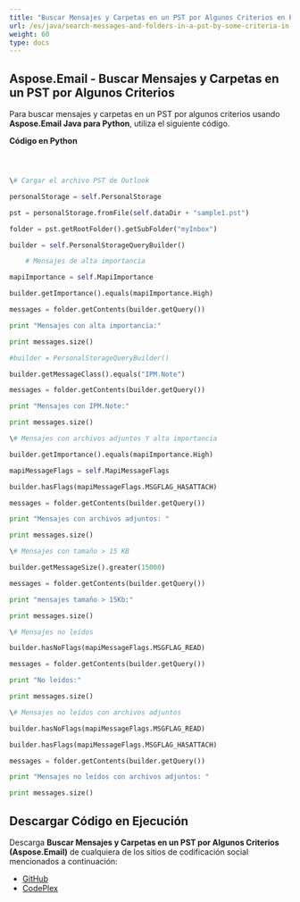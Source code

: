```yaml
---
title: "Buscar Mensajes y Carpetas en un PST por Algunos Criterios en Python"
url: /es/java/search-messages-and-folders-in-a-pst-by-some-criteria-in-python/
weight: 60
type: docs
---
```


## **Aspose.Email - Buscar Mensajes y Carpetas en un PST por Algunos Criterios**
Para buscar mensajes y carpetas en un PST por algunos criterios usando **Aspose.Email Java para Python**, utiliza el siguiente código.

**Código en Python**

```python



\# Cargar el archivo PST de Outlook

personalStorage = self.PersonalStorage

pst = personalStorage.fromFile(self.dataDir + "sample1.pst")

folder = pst.getRootFolder().getSubFolder("myInbox")

builder = self.PersonalStorageQueryBuilder()

    # Mensajes de alta importancia

mapiImportance = self.MapiImportance

builder.getImportance().equals(mapiImportance.High)

messages = folder.getContents(builder.getQuery())

print "Mensajes con alta importancia:" 

print messages.size()

#builder = PersonalStorageQueryBuilder()

builder.getMessageClass().equals("IPM.Note")

messages = folder.getContents(builder.getQuery())

print "Mensajes con IPM.Note:" 

print messages.size()

\# Mensajes con archivos adjuntos Y alta importancia

builder.getImportance().equals(mapiImportance.High)

mapiMessageFlags = self.MapiMessageFlags

builder.hasFlags(mapiMessageFlags.MSGFLAG_HASATTACH)

messages = folder.getContents(builder.getQuery())

print "Mensajes con archivos adjuntos: " 

print messages.size()

\# Mensajes con tamaño > 15 KB

builder.getMessageSize().greater(15000)

messages = folder.getContents(builder.getQuery())

print "mensajes tamaño > 15Kb:" 

print messages.size()

\# Mensajes no leídos

builder.hasNoFlags(mapiMessageFlags.MSGFLAG_READ)

messages = folder.getContents(builder.getQuery())

print "No leídos:" 

print messages.size()

\# Mensajes no leídos con archivos adjuntos

builder.hasNoFlags(mapiMessageFlags.MSGFLAG_READ)

builder.hasFlags(mapiMessageFlags.MSGFLAG_HASATTACH)

messages = folder.getContents(builder.getQuery())

print "Mensajes no leídos con archivos adjuntos: " 

print messages.size()

```
## **Descargar Código en Ejecución**
Descarga **Buscar Mensajes y Carpetas en un PST por Algunos Criterios (Aspose.Email)** de cualquiera de los sitios de codificación social mencionados a continuación:

- [GitHub](https://github.com/aspose-email/Aspose.Email-for-Java/releases/tag/Aspose.Email_Java_for_Python-v1.0)
- [CodePlex](https://archive.codeplex.com/?p=asposeemailjavapython)
